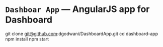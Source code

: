 # `Dashboar App` — AngularJS app for Dashboard


git clone git@github.com:dgodwani/DashboardApp.git
cd dashboard-app
npm install
npm start
```

